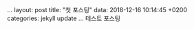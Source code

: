 ...
layout: post
title: "첫 포스팅"
data: 2018-12-16 10:14:45 +0200  
categories: jekyll update
...
테스트 포스팅
